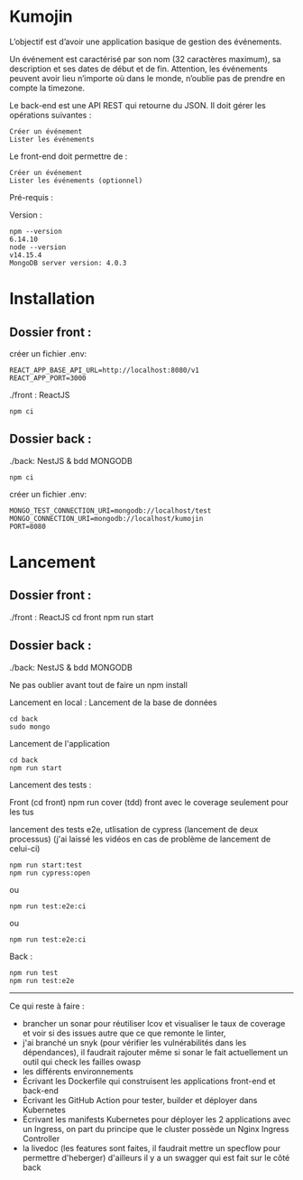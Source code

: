 # Kumojin

L’objectif est d’avoir une application basique de gestion des événements.

Un événement est caractérisé par son nom (32 caractères maximum), sa description et ses dates de début et de fin. Attention, les événements peuvent avoir lieu n’importe où dans le monde, n’oublie pas de prendre en compte la timezone.

Le back-end est une API REST qui retourne du JSON. Il doit gérer les opérations suivantes :

    Créer un événement
    Lister les événements

Le front-end doit permettre de :

    Créer un événement
    Lister les événements (optionnel)

Pré-requis :

Version :

    npm --version
    6.14.10
    node --version
    v14.15.4
    MongoDB server version: 4.0.3

# Installation

## Dossier front :

créer un fichier .env:

    REACT_APP_BASE_API_URL=http://localhost:8080/v1
    REACT_APP_PORT=3000

./front : ReactJS

    npm ci

## Dossier back :

./back: NestJS & bdd MONGODB

    npm ci

créer un fichier .env:

    MONGO_TEST_CONNECTION_URI=mongodb://localhost/test
    MONGO_CONNECTION_URI=mongodb://localhost/kumojin
    PORT=8080

# Lancement

## Dossier front :

./front : ReactJS
cd front
npm run start

## Dossier back :

./back: NestJS & bdd MONGODB

Ne pas oublier avant tout de faire un npm install

Lancement en local :
Lancement de la base de données

    cd back
    sudo mongo

Lancement de l'application

    cd back
    npm run start

Lancement des tests :

Front (cd front)
npm run cover (tdd) front avec le coverage seulement pour les tus

lancement des tests e2e, utlisation de cypress (lancement de deux processus) (j'ai laissé les vidéos en cas de problème de lancement de celui-ci)

    npm run start:test
    npm run cypress:open

ou

    npm run test:e2e:ci

ou

    npm run test:e2e:ci

Back :

    npm run test
    npm run test:e2e

---

Ce qui reste à faire :

- brancher un sonar pour réutiliser lcov et visualiser le taux de coverage et voir si des issues autre que ce que remonte le linter,
- j'ai branché un snyk (pour vérifier les vulnérabilités dans les dépendances), il faudrait rajouter même si sonar le fait actuellement un outil qui check les failles owasp
- les différents environnements
- Écrivant les Dockerfile qui construisent les applications front-end et back-end
- Écrivant les GitHub Action pour tester, builder et déployer dans Kubernetes
- Écrivant les manifests Kubernetes pour déployer les 2 applications avec un Ingress, on part du principe que le cluster possède un Nginx Ingress Controller
- la livedoc (les features sont faites, il faudrait mettre un specflow pour permettre d'heberger) d'ailleurs il y a un swagger qui est fait sur le côté back
